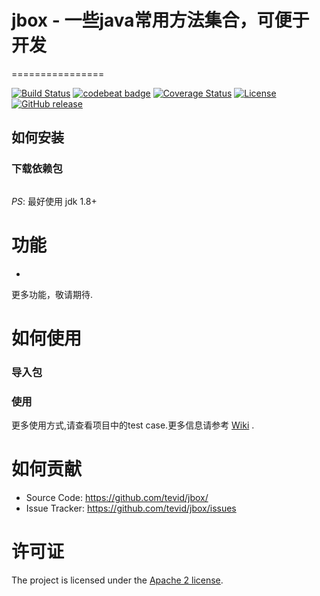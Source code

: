 # jbox - 一些java常用方法集合，可便于开发
================

[![Build Status](https://www.travis-ci.org/tevid/jbox.svg?branch=master)](https://www.travis-ci.org/tevid/jbox)
[![codebeat badge](https://codebeat.co/badges/304c9a4e-b815-495e-aebf-4a12d5e66c80)](https://codebeat.co/projects/github-com-tevid-jbox-master)
[![Coverage Status](https://coveralls.io/repos/github/tevid/jbox/badge.svg?branch=master)](https://coveralls.io/github/tevid/jbox?branch=master)
[![License](https://img.shields.io/badge/License-Apache%202.0-blue.svg)](https://opensource.org/licenses/Apache-2.0)
[![GitHub release](https://img.shields.io/github/release/tevid/jbox.svg)](https://github.com/tevid/jbox/releases)


如何安装
------------

### 下载依赖包

``` shell
```

*PS*: 最好使用 jdk 1.8+

# 功能
*

更多功能，敬请期待.

# 如何使用

### 导入包


### 使用


更多使用方式,请查看项目中的test case.更多信息请参考 [Wiki](https://github.com/tevid/jbox/wiki) .

# 如何贡献
  * Source Code: https://github.com/tevid/jbox/
  * Issue Tracker: https://github.com/tevid/jbox/issues

# 许可证
The project is licensed under the [Apache 2 license](https://github.com/tevid/jbox/blob/master/LICENSE).
